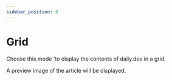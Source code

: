 ```yaml
---
sidebar_position: 0
---
```


# Grid

Choose this mode 'to display the contents of daily.dev in a grid.

A preview image of the article will be displayed.